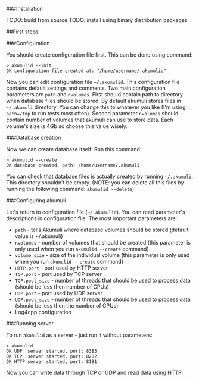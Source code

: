 ###Installation

TODO: build from source
TODO: install using binary distribution packages

##First steps

###Configuration

You should create configuration file first. This can be done using command:
```
> akumulid --init
OK configuration file created at: "/home/username/.akumulid"
```
Now you can edit configuration file `~/.akumulid`. This configuration file contains default settings and comments. Two main configuration parameters are `path` and `nvolumes`. First should contain path to directory when database files should be stored. By default akumuli stores files in `~/.akumuli` directory. You can change this to whatever you like (I'm using `path=/tmp` to run tests most often). Second parameter `nvolumes` should contain number of volumes that akumuli can use to store data. Each volume's size is 4Gb so choose this value wisely.

###Database creation

Now we can create database itself! Run this command:
```
> akumulid --create
OK database created, path: /home/username/.akumuli
```
You can check that database files is actually created by running `~/.akumuli`. This directory shouldn't be empty. (NOTE: you can delete all this files by running the following command: `akumulid --delete`)

###Configuring akumuli

Let's return to configuration file (`~/.akumulid`). You can read parameter's descriptions in configuration file. The most important parameters are:

* `path` - tells Akumuli where database volumes should be stored (default value is ~/.akumuli)
* `nvolumes` - number of volumes that should be created (this parameter is only used when you run `akumulid --create` command)
* `volume_size` - size of the individual volume (this parameter is only used when you run `akumulid --create` command)
* `HTTP.port` - port used by HTTP server
* `TCP.port` - port used by TCP server
* `TCP.pool_size` - number of threads that should be used to process data (should be less then number of CPUs)
* `UDP.port` - port used by UDP server
* `UDP.pool_size` - number of threads that should be used to process data (should be less then the number of CPUs)
* Log4cpp configuration


###Running server

To run `akumulid` as a server - just run it without parameters:
```
> akumulid
OK UDP  server started, port: 8383
OK TCP  server started, port: 8282
OK HTTP server started, port: 8181
```
Now you can write data through TCP or UDP and read data using HTTP.